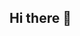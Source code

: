## Hi there 👋

<!--
**francisco0033/francisco0033** is a ✨ _special_ ✨ repository because its `README.md` (this file) appears on your GitHub profile.
<h1 align="center"> Bienvenido ,Mi nombre es Francisco Javier Cruz Reyes</h1>
<h2 align="center">Mi perfil profesional:</h2>
<h3 align="center">Programador y diseñador para entornos virtuales</h3>


<p align="center"><img src="https://github.com/francisco0033/francisco0033/blob/main/logo.png"/></p>

<p align="center"><img src="https://github.com/francisco0033/francisco0033/blob/main/logo.png](https://github.com/francisco0033/francisco0033/blob/main/banner.jpg"/></p>
Here are some ideas to get you started:

- 🔭 I’m currently working on ...
- 🌱 I’m currently learning ...
- 👯 I’m looking to collaborate on ...
- 🤔 I’m looking for help with ...
- 💬 Ask me about ...
- 📫 How to reach me: ...
- 😄 Pronouns: ...
- ⚡ Fun fact: ...
-->
